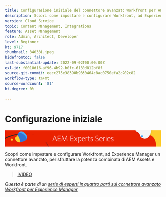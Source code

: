 ```yaml
---
title: Configurazione iniziale del connettore avanzato Workfront per AEM
description: Scopri come impostare e configurare Workfront, ad Experience Manager un connettore avanzato, per sfruttare la potenza combinata di AEM Assets e Workfront.
version: Cloud Service
topic: Content Management, Integrations
feature: Asset Management
role: Admin, Architect, Developer
level: Beginner
kt: 9717
thumbnail: 340331.jpeg
hidefromtoc: false
last-substantial-update: 2022-09-02T00:00:00Z
exl-id: f0018d16-af96-4b92-b0fc-6130d812bf8f
source-git-commit: eecc275e38390b9330464c8ac0750efa2c702c82
workflow-type: tm+mt
source-wordcount: '81'
ht-degree: 0%

---
```


# Configurazione iniziale

![Serie di esperti AEM](./assets/banner.png)

Scopri come impostare e configurare Workfront, ad Experience Manager un connettore avanzato, per sfruttare la potenza combinata di AEM Assets e Workfront.

>[!VIDEO](https://video.tv.adobe.com/v/340331?quality=12&learn=on)

_Questa è parte di un [serie di esperti in quattro parti sul connettore avanzato Workfront per Experience Manager](./overview.md)_
